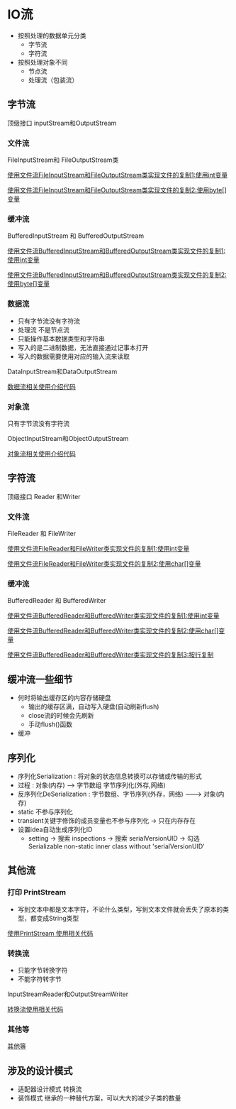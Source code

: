 # IO流


- 按照处理的数据单元分类
  - 字节流
  - 字符流
- 按照处理对象不同
  - 节点流
  - 处理流（包装流）




## 字节流 
顶级接口 inputStream和OutputStream

###  文件流

FileInputStream和 FileOutputStream类

[使用文件流FileInputStream和FileOutputStream类实现文件的复制1:使用int变量](FileStreamTest1.java)

[使用文件流FileInputStream和FileOutputStream类实现文件的复制2:使用byte[]变量](FileStreamTest2.java)

### 缓冲流
BufferedInputStream 和 BufferedOutputStream

[使用文件流BufferedInputStream和BufferedOutputStream类实现文件的复制1:使用int变量](FileBufferStreamTest1.java)

[使用文件流BufferedInputStream和BufferedOutputStream类实现文件的复制2:使用byte[]变量](FileBufferStreamTest2.java)

### 数据流
- 只有字节流没有字符流
- 处理流 不是节点流
- 只能操作基本数据类型和字符串 
- 写入的是二进制数据，无法直接通过记事本打开
- 写入的数据需要使用对应的输入流来读取

DataInputStream和DataOutputStream

[数据流相关使用介绍代码](DataStreamTest1.java)


### 对象流
只有字节流没有字符流

ObjectInputStream和ObjectOutputStream

[对象流相关使用介绍代码](ObjectStreamTest1.java)

## 字符流
 顶级接口 Reader 和Writer

### 文件流 

FileReader 和 FileWriter

[使用文件流FileReader和FileWriter类实现文件的复制1:使用int变量](FileReaderWriterTest1.java)

[使用文件流FileReader和FileWriter类实现文件的复制2:使用char[]变量](FileReaderWriterTest1.java)

### 缓冲流
BufferedReader 和 BufferedWriter

[使用文件流BufferedReader和BufferedWriter类实现文件的复制1:使用int变量](FileBufferReaderWriterTest1.java)

[使用文件流BufferedReader和BufferedWriter类实现文件的复制2:使用char[]变量](FileBufferReaderWriterTest2.java)

[使用文件流BufferedReader和BufferedWriter类实现文件的复制3:按行复制](FileBufferReaderWriterTest3.java)


## 缓冲流一些细节

- 何时将输出缓存区的内容存储硬盘
  - 输出的缓存区满，自动写入硬盘(自动刷新flush)
  - close流的时候会先刷新
  - 手动flush()函数
- 缓冲


## 序列化

- 序列化Serialization    : 将对象的状态信息转换可以存储或传输的形式
- 过程                   : 对象(内存) --> 字节数组 字节序列化(外存,网络)
- 反序列化DeSerialization : 字节数组、字节序列(外存，网络) ---> 对象(内存) 
- static 不参与序列化
- transient关键字修饰的成员变量也不参与序列化  -> 只在内存存在
- 设置idea自动生成序列化ID
  - setting  -> 搜索 inspections  -> 搜索 serialVersionUID -> 勾选 Serializable non-static inner class without 'serialVersionUID'

## 其他流

### 打印 PrintStream
-  写到文本中都是文本字符，不论什么类型，写到文本文件就会丢失了原本的类型，都变成String类型

[使用PrintStream 使用相关代码](PrintStreamTest.java)

### 转换流

- 只能字节转换字符
- 不能字符转字节

InputStreamReader和OutputStreamWriter

[转换流使用相关代码](StreamToReaderAndWriter.java)

### 其他等

[其他等](TestOtherStream.java)

## 涉及的设计模式
- 适配器设计模式 转换流
- 装饰模式  继承的一种替代方案，可以大大的减少子类的数量 